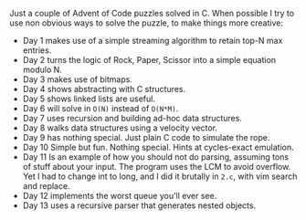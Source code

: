 Just a couple of Advent of Code puzzles solved in C. When possible I try to use non obvious ways to solve the puzzle, to make things more creative:

* Day 1 makes use of a simple streaming algorithm to retain top-N max entries.
* Day 2 turns the logic of Rock, Paper, Scissor into a simple equation modulo N.
* Day 3 makes use of bitmaps.
* Day 4 shows abstracting with C structures.
* Day 5 shows linked lists are useful.
* Day 6 will solve in `O(N)` instead of `O(N*M)`.
* Day 7 uses recursion and building ad-hoc data structures.
* Day 8 walks data structures using a velocity vector.
* Day 9 has nothing special. Just plain C code to simulate the rope.
* Day 10 Simple but fun. Nothing special. Hints at cycles-exact emulation.
* Day 11 Is an example of how you should not do parsing, assuming tons of stuff about your input. The program uses the LCM to avoid overflow. Yet I had to change int to long, and I did it brutally in `2.c`, with vim search and replace.
* Day 12 implements the worst queue you'll ever see.
* Day 13 uses a recursive parser that generates nested objects.
